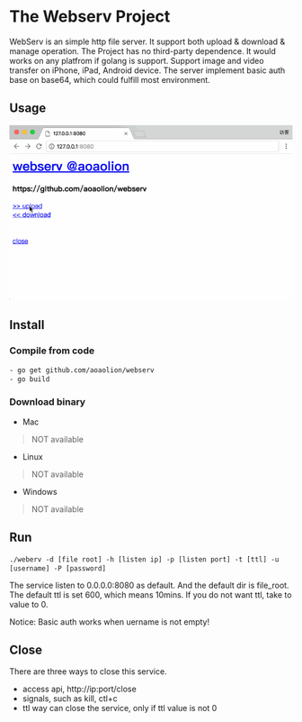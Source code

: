 The Webserv Project
=======================

WebServ is an simple http file server. It support both upload & download & manage operation.
The Project has no third-party dependence. It would works on any platfrom if golang is support.
Support image and video transfer on iPhone, iPad, Android device.
The server implement basic auth base on base64, which could fulfill most environment.

## Usage
![idx shot](doc/shot.gif "The Webserv Project")

## Install

### Compile from code
``` Shell
- go get github.com/aoaolion/webserv
- go build
```
### Download binary
- Mac
> NOT available
- Linux
> NOT available
- Windows
> NOT available

## Run

``` Shell
./weberv -d [file root] -h [listen ip] -p [listen port] -t [ttl] -u [username] -P [password]
```

The service listen to 0.0.0.0:8080 as default. And the default dir is file_root.
The default ttl is set 600, which means 10mins. If you do not want ttl, take to value to 0.

Notice: Basic auth works when uername is not empty!

## Close

There are three ways to close this service.
- access api, http://ip:port/close 
- signals, such as kill, ctl+c
- ttl way can close the service, only if ttl value is not 0
